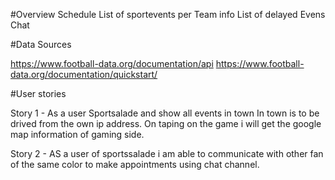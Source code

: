 #Overview
Schedule
List of sportevents per Team info
List of delayed Evens
Chat

#Data Sources

https://www.football-data.org/documentation/api
https://www.football-data.org/documentation/quickstart/


#User stories

Story 1 - As a user Sportsalade and show all events in town
In town is to be drived from the own ip address. On taping on the game i will get the google map information of gaming side. 


Story 2 - AS a user of sportssalade i am able to communicate with other fan of the same color to make appointments using  chat channel.
